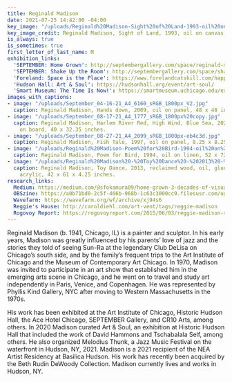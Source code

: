 ```yaml
---
title: Reginald Madison
date: 2021-07-25 14:42:00 -04:00
key_image: "/uploads/Reginald%20Madison-Sight%20of%20Land-1993-oil%20on%20canvas-60%20x%2073%20inches.jpg"
key_image_credit: Reginald Madison, Sight of Land, 1993, oil on canvas, 60 x 73 inches.
is_always: true
is_sometimes: true
first_letter_of_last_name: M
exhibition_links:
  'SEPTEMBER: Home Grown': http://septembergallery.com/space/reginald-madison.html
  'SEPTEMBER: Shake Up the Room': http://septembergallery.com/space/shake-up-the-room.html
  'Foreland: Space is the Place': https://www.forelandcatskill.com/happenings/space-is-the-place
  'Hudson Hall: Art & Soul': https://hudsonhall.org/event/art-soul/
  'Smart Museum: The Time Is Now!': https://smartmuseum.uchicago.edu/exhibitions/the-time-is-now-art-worlds-of-chicagos-south-side/
images_with_captions:
- image: "/uploads/September_04-16-21_A4_6160_sRGB_1800px_V2.jpg"
  caption: Reginald Madison, Hands down, 2009, oil on panel, 48 x 48 inches.
- image: "/uploads/September_08-17-21_A4_1777_sRGB_1800px%20copy.jpg"
  caption: Reginald Madison, Harlem River Red, High Wind, Blue Sea, 2021, acrylic
    on board, 40 x 32.35 inches.
- image: "/uploads/September_08-27-21_A4_2099_sRGB_1800px-eb4c3d.jpg"
  caption: Reginald Madison, Fish Tale, 1997, oil on panel, 8.25 x 8.25 inches.
- image: "/uploads/Reginald%20Madison-Poem%20for%20Bird-1994-oil%20on%20linen-52x72in.jpg"
  caption: Reginald Madison, Poem for Bird, 1994, oil on linen, 52 x 72 inches.
- image: "/uploads/Reginald%20Madison%20-%20Toy%20Dance%20-%202013%20-%20oil,%20reclaimed%20wood,%20glue,%20hardware,%20acrylic%20-%2042%20x%2061%20x%204.25%20inches.jpg"
  caption: Reginald Madison, Toy Dance, 2013, reclaimed wood, oil, glue, hardware,
    acrylic, 42 x 61 x 4.25 inches.
research_links:
  Medium: https://medium.com/@sfokamura09/home-grown-3-decades-of-visual-improvisation-by-reginald-madison-5f7a4284a23a
  OBSzine: https://a0b71bd0-2c5f-466b-968b-1c63c3000cc9.filesusr.com/ugd/5930b5_8466314308a14027a5289771ad92e32f.pdf
  Wavefarm: https://wavefarm.org/wf/archive/xj94s6
  Reggie's House: http://caroldiehl.com/art-vent/tags/reggie-madison
  Rogovoy Report: https://rogovoyreport.com/2015/06/03/reggie-madison-sun-ra-cr10/
---
```


Reginald Madison (b. 1941, Chicago, IL) is a painter and sculptor. In his early years, Madison was greatly influenced by his parents’ love of jazz and the stories they told of seeing Sun-Ra at the legendary Club DeLisa on Chicago’s south side, and by the family’s frequent trips to the Art Institute of Chicago and the Museum of Contemporary Art Chicago. In 1970, Madison was invited to participate in an art show that established him in the emerging arts scene in Chicago, and he went on to travel and study art independently in Paris, Venice, and Copenhagen. He was represented by Phyllis Kind Gallery, NYC after moving to Western Massachusetts in the 1970s.

His work has been exhibited at the Art Institute of Chicago, Historic Hudson Hall, the Ace Hotel Chicago, SEPTEMBER Gallery, and CR10 Arts, among others. In 2020 Madison curated Art & Soul, an exhibition at Historic Hudson Hall that included the work of David Hammons and Tschabalala Self, among others. He also organized Melodius Thunk, a Jazz Music Festival on the waterfront in Hudson, NY, 2021. Madison is a 2021 recipient of the NEA Artist Residency at Basilica Hudson. His work has recently been acquired by the Beth Rudin DeWoody Collection. Madison currently lives and works in Hudson, NY.